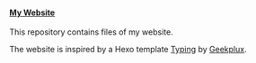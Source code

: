 #### [My Website](http://ankitrgadiya.me)
This repository contains files of my website.<br />


The website is inspired by a Hexo template [Typing](https://github.com/geekplux/hexo-theme-typing) by [Geekplux](https://github.com/geekplux).
